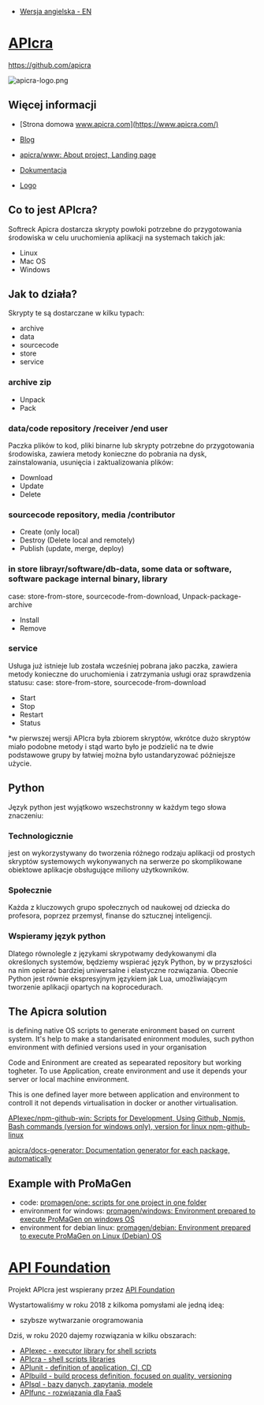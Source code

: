+ [Wersja angielska - EN](https://www.apicra.com/)

# [APIcra](https://www.apicra.com)

https://github.com/apicra

![apicra-logo.png](https://logo.apicra.com/apicra-logo.png)

## Więcej informacji

+ [Strona domowa www.apicra.com](https://www.apicra.com/)
+ [Blog](https://blog.apicra.com)

+ [apicra/www: About project, Landing page](https://github.com/apicra/www)
+ [Dokumentacja](https://docs.apicra.com)
+ [Logo](https://logo.apicra.com)


## Co to jest APIcra?

Softreck Apicra dostarcza skrypty powłoki potrzebne do przygotowania środowiska w celu uruchomienia aplikacji na systemach takich jak:
+ Linux
+ Mac OS
+ Windows

## Jak to działa?

Skrypty te są dostarczane w kilku typach:
+ archive
+ data
+ sourcecode
+ store
+ service


### archive zip
+ Unpack
+ Pack


### data/code repository /receiver /end user
Paczka plików to kod, pliki binarne lub skrypty potrzebne do przygotowania środowiska, 
zawiera metody konieczne do pobrania na dysk, zainstalowania, usunięcia i zaktualizowania plików:
+ Download
+ Update
+ Delete


### sourcecode repository, media /contributor
+ Create (only local)
+ Destroy (Delete local and remotely)
+ Publish (update, merge, deploy)


### in store librayr/software/db-data, some data or software, software package internal binary, library
case: store-from-store, sourcecode-from-download, Unpack-package-archive
+ Install
+ Remove


### service
Usługa już istnieje lub została wcześniej pobrana jako paczka, 
zawiera metody konieczne do uruchomienia i zatrzymania usługi oraz sprawdzenia statusu: 
case: store-from-store, sourcecode-from-download
+ Start
+ Stop
+ Restart
+ Status


*w pierwszej wersji APIcra była zbiorem skryptów, wkrótce dużo skryptów miało podobne metody i stąd warto było je podzielić na te dwie podstawowe grupy
by łatwiej można było ustandaryzować późniejsze użycie.
 
## Python

Język python jest wyjątkowo wszechstronny w każdym tego słowa znaczeniu:

### Technologicznie
jest on wykorzystywany do tworzenia różnego rodzaju aplikacji od prostych skryptów systemowych wykonywanych na serwerze po skomplikowane obiektowe aplikacje obsługujące miliony użytkowników.

### Społecznie
Każda z kluczowych grupo społecznych od naukowej od dziecka do profesora, poprzez przemysł, finanse do sztucznej inteligencji.

### Wspieramy język python

Dlatego równolegle z językami skrypotwamy dedykowanymi dla określonych systemów, będziemy wspierać język Python, by w przyszłości na nim opierać bardziej uniwersalne i elastyczne rozwiązania.
Obecnie Python jest równie ekspresyjnym językiem jak Lua, umożliwiającym tworzenie aplikacji opartych na koprocedurach.



## The Apicra solution

is defining native OS scripts to generate enironment based on current system.
It's help to make a standarisated enironment modules, such python environment with definied versions used in your organisation

Code and Enironment are created as sepearated repository but working togheter.
To use Application, create environment and use it depends your server or local machine environment.

This is one defined layer more between application and environment to controll it not depends virtualisation in docker or another virtualisation.

[APIexec/npm-github-win: Scripts for Development, Using Github, Npmjs, Bash commands (version for windows only), version for linux npm-github-linux](https://github.com/APIexec/npm-github-win)

[apicra/docs-generator: Documentation generator for each package, automatically](https://github.com/apicra/docs-generator)

## Example with ProMaGen
+ code: [promagen/one: scripts for one project in one folder](https://github.com/promagen/one)
+ environment for windows: [promagen/windows: Environment prepared to execute ProMaGen on windows OS](https://github.com/promagen/windows)
+ environment for debian linux: [promagen/debian: Environment prepared to execute ProMaGen on Linux (Debian) OS](https://github.com/promagen/debian)



# [API Foundation](https://www.apifoundation.com)

Projekt APIcra jest wspierany przez [API Foundation](https://www.apifoundation.com)

Wystartowaliśmy w roku 2018 z kilkoma pomysłami ale jedną ideą:
+ szybsze wytwarzanie orogramowania

Dziś, w roku 2020 dajemy rozwiązania w kilku obszarach:

+ [APIexec - executor library for shell scripts](https://www.apiexec.com)
+ [APIcra - shell scripts libraries](https://www.apicra.com)
+ [APIunit - definition of application, CI, CD](https://www.apiunit.com)
+ [APIbuild - build process definition, focused on quality, versioning](https://www.apibuild.com)
+ [APIsql - bazy danych, zapytania, modele](https://www.apisql.com)
+ [APIfunc - rozwiązania dla FaaS](https://www.apifunc.com)
